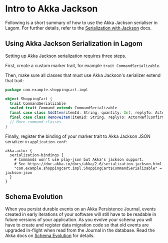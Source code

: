 # Intro to Akka Jackson

Following is a short summary of how to use the Akka Jackson serialiser in Lagom. For further details, refer to the [Serialization with Jackson](https://doc.akka.io/docs/akka/2.6/serialization-jackson.html) docs.

## Using Akka Jackson Serialization in Lagom

Setting up Akka Jackson serialization requires three steps.

First, create a custom marker trait, for example `trait CommandSerializable`.

Then, make sure all classes that must use Akka Jackson's serializer extend that trait:

```scala
package com.example.shoppingcart.impl

object ShoppingCart {
  trait CommandSerializable
  sealed trait Command extends CommandSerializable
  final case class AddItem(itemId: String, quantity: Int, replyTo: ActorRef[Confirmation]) extends Command
  final case class RemoveItem(itemId: String, replyTo: ActorRef[Confirmation]) extends Command
  // More command classes
}
```

Finally, register the binding of your marker trait to Akka Jackson JSON serializer in `application.conf`:

```
akka.actor {
  serialization-bindings {
    # Commands won't use play-json but Akka's jackson support.
    # See https://doc.akka.io/docs/akka/2.6/serialization-jackson.html
    "com.example.shoppingcart.impl.ShoppingCart$CommandSerializable" = jackson-json
  }
} 
```

## Schema Evolution

When you persist durable events on an Akka Persistence Journal, events created in early iterations of your software will still have to be readable in future versions of your application. As you evolve your schema you will have to create and register data migration code so that old events are upgraded in-flight when read from the Journal in the database. Read the Akka docs on [Schema Evolution](https://doc.akka.io/docs/akka/2.6/serialization-jackson.html#schema-evolution) for details.
